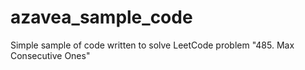 # azavea_sample_code
Simple sample of code written to solve LeetCode problem "485. Max Consecutive Ones"
